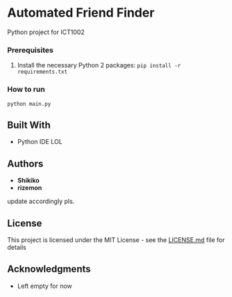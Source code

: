 # Automated Friend Finder

Python project for ICT1002

### Prerequisites

1) Install the necessary Python 2 packages: ```pip install -r requirements.txt```

### How to run

``` 
python main.py
```
## Built With

* Python IDE LOL

## Authors

* **Shikiko** 
* **rizemon**

update accordingly pls.

## License

This project is licensed under the MIT License - see the [LICENSE.md](LICENSE.md) file for details

## Acknowledgments

* Left empty for now

